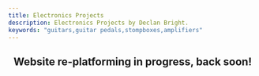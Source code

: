 ```yaml
---
title: Electronics Projects
description: Electronics Projects by Declan Bright.
keywords: "guitars,guitar pedals,stompboxes,amplifiers"
---
```


<div style="text-align:center"><h2>Website re-platforming in progress, back soon!</h2></div>